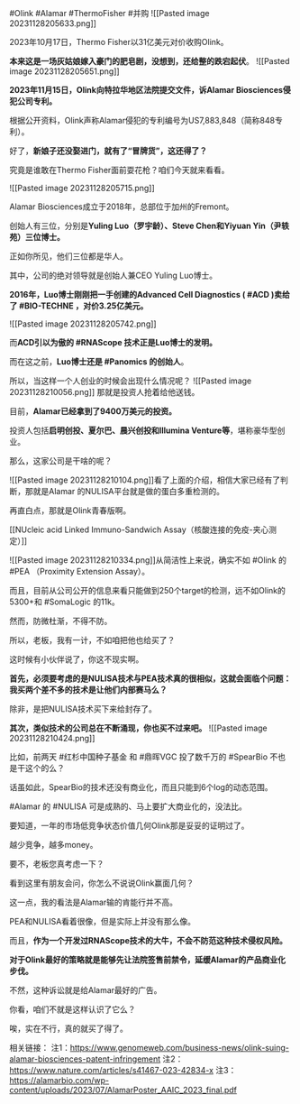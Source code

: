 #Olink #Alamar #ThermoFisher #并购
![[Pasted image 20231128205633.png]]

2023年10月17日，Thermo Fisher以31亿美元对价收购Olink。

**本来这是一场灰姑娘嫁入豪门的肥皂剧，没想到，还给整的跌宕起伏**。
![[Pasted image 20231128205651.png]]

**2023年11月15日，Olink向特拉华地区法院提交文件，诉Alamar Biosciences侵犯公司专利。**

根据公开资料，Olink声称Alamar侵犯的专利编号为US7,883,848（简称848专利）。

好了，**新娘子还没娶进门，就有了“冒牌货”，这还得了？**

究竟是谁敢在Thermo Fisher面前耍花枪？咱们今天就来看看。

![[Pasted image 20231128205715.png]]

Alamar Biosciences成立于2018年，总部位于加州的Fremont。

创始人有三位，分别是**Yuling Luo（罗宇龄）、Steve Chen和Yiyuan Yin（尹轶苑）三位博士。**

正如你所见，他们三位都是华人。

其中，公司的绝对领导就是创始人兼CEO Yuling Luo博士。

**2016年，Luo博士刚刚把一手创建的Advanced Cell Diagnostics ( #ACD )卖给了 #BIO-TECHNE ，对价3.25亿美元。**

![[Pasted image 20231128205742.png]]

而**ACD引以为傲的 #RNAScope 技术正是Luo博士的发明。**

而在这之前，**Luo博士还是 #Panomics 的创始人**。

所以，当这样一个人创业的时候会出现什么情况呢？
![[Pasted image 20231128210056.png]]
那就是投资人抢着给他送钱。

目前，**Alamar已经拿到了9400万美元的投资。**

投资人包括**启明创投、夏尔巴、晨兴创投和Illumina Venture等**，堪称豪华型创业。

那么，这家公司是干啥的呢？

![[Pasted image 20231128210104.png]]看了上面的介绍，相信大家已经有了判断，那就是Alamar 的NULISA平台就是做的蛋白多重检测的。

再直白点，那就是Olink青春版啊。

[[NUcleic acid Linked Immuno-Sandwich Assay（核酸连接的免疫-夹心测定）]]

![[Pasted image 20231128210334.png]]从简洁性上来说，确实不如 #Olink 的 #PEA （Proximity Extension Assay）。

而且，目前从公司公开的信息来看只能做到250个target的检测，远不如Olink的5300+和 #SomaLogic 的11k。

然而，防微杜渐，不得不防。

所以，老板，我有一计，不如咱把他也给买了？

这时候有小伙伴说了，你这不现实啊。

**首先，必须要考虑的是NULISA技术与PEA技术真的很相似，这就会面临个问题：我买两个差不多的技术是让他们内部赛马么？**

除非，是把NULISA技术买下来给封存了。

**其次，类似技术的公司总在不断涌现，你也买不过来吧。**
![[Pasted image 20231128210424.png]]

比如，前两天 #红杉中国种子基金 和 #鼎晖VGC 投了数千万的 #SpearBio 不也是干这个的么？

话虽如此，SpearBio的技术还没有商业化，而且只能到6个log的动态范围。

#Alamar 的 #NULISA 可是成熟的、马上要扩大商业化的，没法比。

要知道，一年的市场低竞争状态价值几何Olink那是妥妥的证明过了。

越少竞争，越多money。

要不，老板您真考虑一下？

看到这里有朋友会问，你怎么不说说Olink赢面几何？

这一点，我的看法是Alamar输的肯能行并不高。

PEA和NULISA看着很像，但是实际上并没有那么像。

而且，**作为一个开发过RNAScope技术的大牛，不会不防范这种技术侵权风险。**

**对于Olink最好的策略就是能够先让法院签售前禁令，延缓Alamar的产品商业化步伐。**

不然，这种诉讼就是给Alamar最好的广告。

你看，咱们不就是这样认识了它么？

唉，实在不行，真的就买了得了。


相关链接：
注1：https://www.genomeweb.com/business-news/olink-suing-alamar-biosciences-patent-infringement
注2：https://www.nature.com/articles/s41467-023-42834-x
注3：https://alamarbio.com/wp-content/uploads/2023/07/AlamarPoster_AAIC_2023_final.pdf
